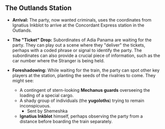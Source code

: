 ## The Outlands Station

- **Arrival:** The party, now wanted criminals, uses the coordinates from Ignatius Inkblot to arrive at the Concordant Express station in the Outlands. 
    
- **The "Ticket" Drop:** Subordinates of Adia Panama are waiting for the party. They can play out a scene where they "deliver" the tickets, perhaps with a coded phrase or signal to identify the party. The subordinates can also provide a crucial piece of information, such as the car number where the Stranger is being held.
    
- **Foreshadowing:** While waiting for the train, the party can spot other key players at the station, planting the seeds of the rivalries to come. They might see:
    - A contingent of stern-looking **Mechanus guards** overseeing the loading of a special cargo.
    - A shady group of individuals (the **yugoloths**) trying to remain inconspicuous.
	    - Sent by Shemeshka
    - **Ignatius Inkblot** himself, perhaps observing the party from a distance before boarding the train separately.
